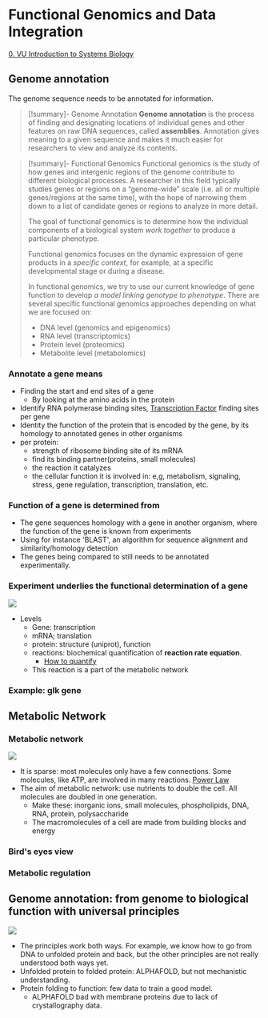 # Functional Genomics and Data Integration

[0. VU Introduction to Systems Biology](0.%20VU%20Introduction%20to%20Systems%20Biology.md)

## Genome annotation

The genome sequence needs to be annotated for information.

> [!summary]- Genome Annotation
> **Genome annotation** is the process of finding and designating locations of individual genes and other features on raw DNA sequences, called **assemblies**. Annotation gives meaning to a given sequence and makes it much easier for researchers to view and analyze its contents.

> [!summary]- Functional Genomics
> Functional genomics is the study of how genes and intergenic regions of the genome contribute to different biological processes. A researcher in this field typically studies genes or regions on a “genome-wide” scale (i.e. all or multiple genes/regions at the same time), with the hope of narrowing them down to a list of candidate genes or regions to analyze in more detail. 
> 
> The goal of functional genomics is to determine how the individual components of a biological system _work together_ to produce a particular phenotype. 
> 
> Functional genomics focuses on the dynamic expression of gene products in a _specific context_, for example, at a specific developmental stage or during a disease. 
> 
> In functional genomics, we try to use our current knowledge of gene function to develop _a model linking genotype to phenotype_. There are several specific functional genomics approaches depending on what we are focused on:  
> - DNA level (genomics and epigenomics)
> - RNA level (transcriptomics)
> - Protein level (proteomics)
> - Metabolite level (metabolomics)

### Annotate a gene means

- Finding the start and end sites of a gene
	- By looking at the amino acids in the protein
- Identify RNA polymerase binding sites, [Transcription Factor](Transcription%20Factor.md) finding sites per gene
- Identity the function of the protein that is encoded by the gene, by its homology to annotated genes in other organisms
- per protein:
	- strength of ribosome binding site of its mRNA
	- find its binding partner(proteins, small molecules)
	- the reaction it catalyzes
	- the cellular function it is involved in: e,g, metabolism, signaling, stress, gene regulation, transcription, translation, etc.

### Function of a gene is determined from

- The gene sequences homology with a gene in another organism, where the function of the gene is known from experiments
- Using for instance 'BLAST', an algorithm for sequence alignment and similarity/homology detection
- The genes being compared to still needs to be annotated experimentally.

### Experiment underlies the functional determination of a gene

![](Pasted%20image%2020240919142626.png)
- Levels
	- Gene: transcription
	- mRNA; translation
	- protein: structure (uniprot), function
	- reactions: biochemical quantification of **reaction rate equation**.
		- [How to quantify](2.%20VU%20ISB%20State%20Space.md#How%20do%20we%20measure%20the%20properties%20of%20an%20enzyme)
	- This reaction is a part of the metabolic network

### Example: glk gene


## Metabolic Network

### Metabolic network

![](Pasted%20image%2020240919144815.png)

- It is sparse: most molecules only have a few connections. Some molecules, like ATP, are involved in many reactions. [Power Law](Power%20Law.md)
- The aim of metabolic network: use nutrients to double the cell. All molecules are doubled in one generation.
	- Make these: inorganic ions, small molecules, phospholipids, DNA, RNA, protein, polysaccharide
	- The macromolecules of a cell are made from building blocks and energy

### Bird's eyes view


### Metabolic regulation



## Genome annotation: from genome to biological function with universal principles

![](Pasted%20image%2020240919150112.png)

- The principles work both ways. For example, we know how to go from DNA to unfolded protein and back, but the other principles are not really understood both ways yet.
- Unfolded protein to folded protein: ALPHAFOLD, but not mechanistic understanding.
- Protein folding to function: few data to train a good model.
	- ALPHAFOLD bad with membrane proteins due to lack of crystallography data.